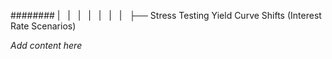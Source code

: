 ######## |   |   |   |   |   |   |   ├── Stress Testing Yield Curve Shifts (Interest Rate Scenarios)

*Add content here*